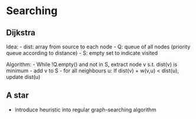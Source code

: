 # Searching

## Dijkstra

Idea:
    - dist: array from source to each node
    - Q: queue of all nodes (priority queue according to distance)
    - S: empty set to indicate visited

Algorithm:
    - While !Q.empty() and not in S, extract node v s.t. dist(v) is minimum
    - add v to S
    - for all neighbours u: If dist(v) + w(v,u) < dist(u), update dist(u)


## A star

- introduce heuristic into regular graph-searching algorithm
